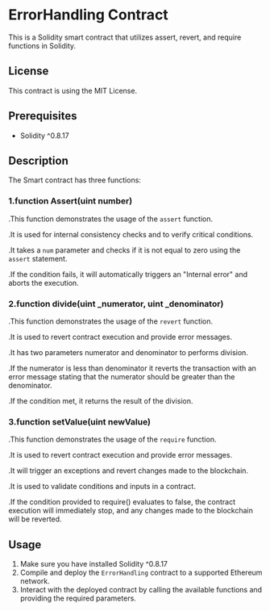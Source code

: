 # ErrorHandling Contract

This is a Solidity smart contract that  utilizes assert, revert, and require functions in Solidity.


## License

This contract is using the MIT License.

## Prerequisites

- Solidity ^0.8.17

## Description

The Smart contract has three functions:

### 1.function Assert(uint number)

.This function demonstrates the usage of the `assert` function.

.It is used for internal consistency checks and to verify critical conditions.

.It takes a `num` parameter and checks if it is not equal to zero using the `assert` statement.

.If the condition fails, it will automatically triggers an "Internal error" and aborts the execution.

### 2.function divide(uint _numerator, uint _denominator)

 .This function demonstrates the usage of the `revert` function.
 
 .It is used to revert contract execution and provide error messages.
 
 .It has two parameters numerator and denominator to performs division.
 
 .If the numerator is less than denominator it reverts the transaction with an error message stating that the numerator should be greater than the denominator.
 
 .If the condition met, it returns the result of the division.

### 3.function setValue(uint newValue)

.This function demonstrates the usage of the `require` function.

.It is used to revert contract execution and provide error messages.

.It will trigger an exceptions and revert changes made to the blockchain.

.It is used to validate conditions and inputs in a contract.

.If the condition provided to require() evaluates to false, the contract execution will immediately stop, and any changes made to the blockchain will be reverted. 

## Usage

1. Make sure you have installed Solidity ^0.8.17
3. Compile and deploy the `ErrorHandling` contract to a supported Ethereum network.
4. Interact with the deployed contract by calling the available functions and providing the required parameters.
